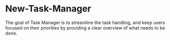 # New-Task-Manager
The goal of Task Manager is to streamline the task handling, and keep users focused on their priorities by providing a clear overview of what needs to be done. 

